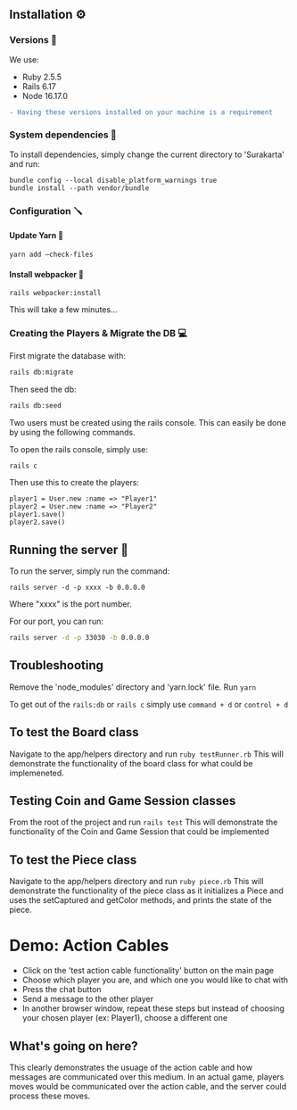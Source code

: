 ## Installation :gear:

### Versions :gem:
We use:
- Ruby 2.5.5
- Rails 6.17
- Node 16.17.0

```diff 
- Having these versions installed on your machine is a requirement
```

### System dependencies :hammer:
To install dependencies, simply change the current directory to 'Surakarta' and run:

```
bundle config --local disable_platform_warnings true
bundle install --path vendor/bundle
```

### Configuration :screwdriver:

#### Update Yarn :yarn:
```
yarn add –check-files
```

#### Install webpacker :space_invader:
```
rails webpacker:install
```
This will take a few minutes...

### Creating the Players & Migrate the DB :computer:
First migrate the database with:

```bash
rails db:migrate
```

Then seed the db:

```bash
rails db:seed
```

Two users must be created using the rails console. This can easily be done by using the following commands.

To open the rails console, simply use:

```rails
rails c
```

Then use this to create the players:

```rails
player1 = User.new :name => "Player1"
player2 = User.new :name => "Player2"
player1.save()
player2.save()
```

## Running the server :runner:

To run the server, simply run the command:
```
rails server -d -p xxxx -b 0.0.0.0
```

Where "xxxx" is the port number.

For our port, you can run:

```bash
rails server -d -p 33030 -b 0.0.0.0
```

## Troubleshooting
Remove the 'node_modules' directory and 'yarn.lock' file.
Run ```yarn```

To get out of the ```rails:db``` or ```rails c``` simply use ```command + d``` or ```control + d```

## To test the Board class
Navigate to the app/helpers directory and run
```ruby testRunner.rb``` 
This will demonstrate the functionality of the board class for what could be implemeneted.

## Testing Coin and Game Session classes
From the root of the project and run
```rails test```
This will demonstrate the functionality of the Coin and Game Session that could be implemented

## To test the Piece class
Navigate to the app/helpers directory and run
```ruby piece.rb``` 
This will demonstrate the functionality of the piece class as it initializes a Piece and uses the setCaptured and getColor methods, and prints the state of the piece.

# Demo: Action Cables
- Click on the 'test action cable functionality' button on the main page
- Choose which player you are, and which one you would like to chat with
- Press the chat button
- Send a message to the other player
- In another browser window, repeat these steps but instead of choosing your chosen player (ex: Player1), choose a different one

## What's going on here?

This clearly demonstrates the usuage of the action cable and how messages are communicated over this medium.
In an actual game, players moves would be communicated over the action cable, and the server could process these moves.
